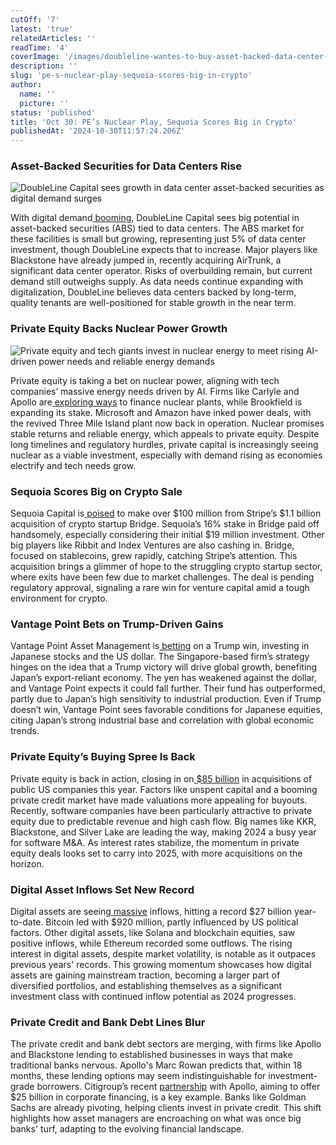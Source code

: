 ```yaml
---
cutOff: '7'
latest: 'true'
relatedArticles: ''
readTime: '4'
coverImage: '/images/doubleline-wantes-to-buy-asset-backed-data-center-assets-M2Mz.webp'
description: ''
slug: 'pe-s-nuclear-play-sequoia-scores-big-in-crypto'
author:
  name: ''
  picture: ''
status: 'published'
title: 'Oct 30: PE’s Nuclear Play, Sequoia Scores Big in Crypto'
publishedAt: '2024-10-30T11:57:24.206Z'
---
```


### Asset-Backed Securities for Data Centers Rise

![DoubleLine Capital sees growth in data center asset-backed securities as digital demand surges](/images/doubleline-wantes-to-buy-asset-backed-data-center-assets-U0Nz.webp)

With digital demand[ booming](https://www.bnnbloomberg.ca/investing/2024/10/29/doubleline-sees-compelling-case-to-buy-asset-backed-securities-tied-to-data-centers/), DoubleLine Capital sees big potential in asset-backed securities (ABS) tied to data centers. The ABS market for these facilities is small but growing, representing just 5% of data center investment, though DoubleLine expects that to increase. Major players like Blackstone have already jumped in, recently acquiring AirTrunk, a significant data center operator. Risks of overbuilding remain, but current demand still outweighs supply. As data needs continue expanding with digitalization, DoubleLine believes data centers backed by long-term, quality tenants are well-positioned for stable growth in the near term.

### Private Equity Backs Nuclear Power Growth

![Private equity and tech giants invest in nuclear energy to meet rising AI-driven power needs and reliable energy demands](/images/pe-s-next-bet-is-on-ai-in-nuclear-energy-M4Mz.webp)

Private equity is taking a bet on nuclear power, aligning with tech companies’ massive energy needs driven by AI. Firms like Carlyle and Apollo are[ exploring ways](https://www.bloomberg.com/news/articles/2024-10-29/private-equity-s-next-bet-on-artificial-intelligence-is-nuclear-energy?embedded-checkout=true) to finance nuclear plants, while Brookfield is expanding its stake. Microsoft and Amazon have inked power deals, with the revived Three Mile Island plant now back in operation. Nuclear promises stable returns and reliable energy, which appeals to private equity. Despite long timelines and regulatory hurdles, private capital is increasingly seeing nuclear as a viable investment, especially with demand rising as economies electrify and tech needs grow.

### Sequoia Scores Big on Crypto Sale

Sequoia Capital is[ poised](https://www.bnnbloomberg.ca/business/company-news/2024/10/28/sequoia-to-rake-in-more-than-100-million-from-crypto-acquisition/) to make over $100 million from Stripe’s $1.1 billion acquisition of crypto startup Bridge. Sequoia’s 16% stake in Bridge paid off handsomely, especially considering their initial $19 million investment. Other big players like Ribbit and Index Ventures are also cashing in. Bridge, focused on stablecoins, grew rapidly, catching Stripe’s attention. This acquisition brings a glimmer of hope to the struggling crypto startup sector, where exits have been few due to market challenges. The deal is pending regulatory approval, signaling a rare win for venture capital amid a tough environment for crypto.

### Vantage Point Bets on Trump-Driven Gains

Vantage Point Asset Management is[ betting](https://www.hedgeweek.com/vantage-point-makes-trump-bet-with-us-dollar-and-japan-stock-wagers/) on a Trump win, investing in Japanese stocks and the US dollar. The Singapore-based firm’s strategy hinges on the idea that a Trump victory will drive global growth, benefiting Japan’s export-reliant economy. The yen has weakened against the dollar, and Vantage Point expects it could fall further. Their fund has outperformed, partly due to Japan’s high sensitivity to industrial production. Even if Trump doesn’t win, Vantage Point sees favorable conditions for Japanese equities, citing Japan’s strong industrial base and correlation with global economic trends.

### Private Equity’s Buying Spree Is Back

Private equity is back in action, closing in on[ $85 billion](https://www.bnnbloomberg.ca/investing/2024/10/29/private-equity-reopens-checkbook-for-85-billion-us-deal-spree/) in acquisitions of public US companies this year. Factors like unspent capital and a booming private credit market have made valuations more appealing for buyouts. Recently, software companies have been particularly attractive to private equity due to predictable revenue and high cash flow. Big names like KKR, Blackstone, and Silver Lake are leading the way, making 2024 a busy year for software M&A. As interest rates stabilize, the momentum in private equity deals looks set to carry into 2025, with more acquisitions on the horizon.

### Digital Asset Inflows Set New Record

Digital assets are seeing[ massive](https://www.hedgeweek.com/digital-assets-funds-ytd-inflows-hit-27bn/#:~:text=Digital%20asset%20inflows%20reached%20%24901,Flows%20Weekly%20Report%20from%20CoinShares.) inflows, hitting a record $27 billion year-to-date. Bitcoin led with $920 million, partly influenced by US political factors. Other digital assets, like Solana and blockchain equities, saw positive inflows, while Ethereum recorded some outflows. The rising interest in digital assets, despite market volatility, is notable as it outpaces previous years' records. This growing momentum showcases how digital assets are gaining mainstream traction, becoming a larger part of diversified portfolios, and establishing themselves as a significant investment class with continued inflow potential as 2024 progresses.

### Private Credit and Bank Debt Lines Blur

The private credit and bank debt sectors are merging, with firms like Apollo and Blackstone lending to established businesses in ways that make traditional banks nervous. Apollo's Marc Rowan predicts that, within 18 months, these lending options may seem indistinguishable for investment-grade borrowers. Citigroup’s recent [partnership](https://www.bnnbloomberg.ca/business/2024/10/29/wall-street-sees-lines-blur-between-private-credit-and-bank-debt/) with Apollo, aiming to offer $25 billion in corporate financing, is a key example. Banks like Goldman Sachs are already pivoting, helping clients invest in private credit. This shift highlights how asset managers are encroaching on what was once big banks' turf, adapting to the evolving financial landscape.